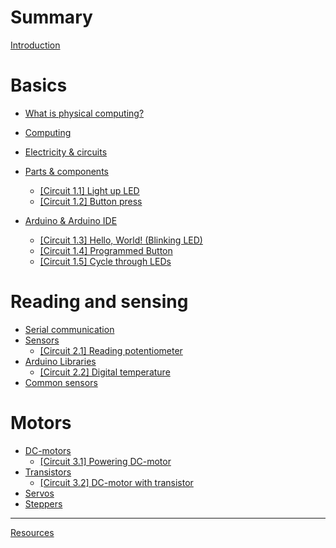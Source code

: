 # Summary

[Introduction](./README.md)

# Basics

- [What is physical computing?](basics/what-is-ps.md)

- [Computing](basics/computing.md)

- [Electricity & circuits](basics/electricity-circuits.md)

- [Parts & components](basics/parts-components.md)

    - [[Circuit 1.1] Light up LED](basics/circuit1.md)
    - [[Circuit 1.2] Button press](basics/circuit2.md)

- [Arduino & Arduino IDE](basics/arduino-ide.md)

    - [[Circuit 1.3] Hello, World! (Blinking LED)](basics/circuit-3.md)
    - [[Circuit 1.4] Programmed Button](basics/circuit-4.md)
    - [[Circuit 1.5] Cycle through LEDs](basics/circuit-5.md)

# Reading and sensing

- [Serial communication](sensors/serial.md)
- [Sensors](sensors/sensors.md)
  - [[Circuit 2.1] Reading potentiometer](sensors/circuit-1.md)
- [Arduino Libraries](sensors/libs.md)
  - [[Circuit 2.2] Digital temperature](sensors/circuit-2.md)
- [Common sensors](sensors/list.md)

# Motors

- [DC-motors](motors/motors.md)
  - [[Circuit 3.1] Powering DC-motor](motors/circuit-1.md)
- [Transistors](motors/transistors.md)
  - [[Circuit 3.2] DC-motor with transistor](motors/circuit-2.md)
- [Servos](motors/servo.md)
- [Steppers](motors/stepper.md)

-----------

[Resources](./resources.md)
